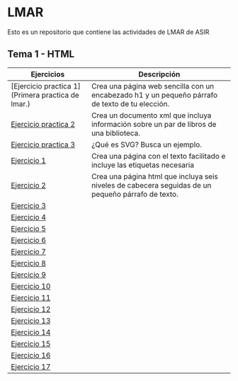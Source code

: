# LMAR
Esto es un repositorio que contiene las actividades de LMAR de ASIR

## Tema 1 - HTML
Ejercicios | Descripción
---------|----------
[Ejercicio practica 1](Primera practica de lmar.)  | Crea una página web sencilla con un encabezado h1 y un pequeño párrafo de texto de tu elección.
[Ejercicio practica 2](/Tema1/XML)  | Crea un documento xml que incluya información sobre un par de libros de una biblioteca.
[Ejercicio practica 3](Tema1/SVG)  | ¿Qué es SVG? Busca un ejemplo.
[Ejercicio 1](Tema1/Ejercicio_1.html)  | Crea una página con el texto facilitado e incluye las etiquetas necesaria
[Ejercicio 2](Tema1/Ejercicio_2.html)  | Crea una página html que incluya seis niveles de cabecera seguidas de un pequeño párrafo de texto.
[Ejercicio 3](Tema1/Ejercicio_3.html)  |
[Ejercicio 4](Tema1/Ejercicio_4.html)  |
[Ejercicio 5](Tema1/Ejercicio_5.html)  |
[Ejercicio 6](Tema1/Ejercicio_6.html)  |
[Ejercicio 7](Tema1/Ejercicio_7.html)  |
[Ejercicio 8](Tema1/Ejercicio_8.html)  |
[Ejercicio 9](Tema1/Ejercicio_9.html)  |
[Ejercicio 10](Tema1/Ejercicio_10.html)  |
[Ejercicio 11](Tema1/Ejercicio_11.html)  |
[Ejercicio 12](Tema1/Ejercicio_12.html)  |
[Ejercicio 13](Tema1/Ejercicio_13.html)  |
[Ejercicio 14](Tema1/Ejercicio_14.html)  |
[Ejercicio 15](Tema1/Ejercicio_15.html)  |
[Ejercicio 16](Tema1/Ejercicio_16.html)  |
[Ejercicio 17](Tema1/Ejercicio_17.html)  |

